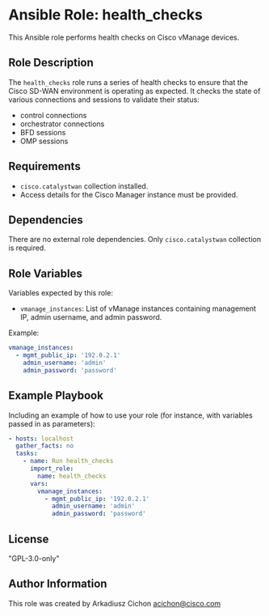 # Ansible Role: health_checks

This Ansible role performs health checks on Cisco vManage devices.

## Role Description

The `health_checks` role runs a series of health checks to ensure that the Cisco SD-WAN environment is operating as expected. It checks the state of various connections and sessions to validate their status:

- control connections
- orchestrator connections
- BFD sessions
- OMP sessions

## Requirements

- `cisco.catalystwan` collection installed.
- Access details for the Cisco Manager instance must be provided.

## Dependencies

There are no external role dependencies. Only `cisco.catalystwan` collection is required.

## Role Variables

Variables expected by this role:

- `vmanage_instances`: List of vManage instances containing management IP, admin username, and admin password.

Example:

```yaml
vmanage_instances:
  - mgmt_public_ip: '192.0.2.1'
    admin_username: 'admin'
    admin_password: 'password'
```

## Example Playbook

Including an example of how to use your role (for instance, with variables passed in as parameters):

```yaml
- hosts: localhost
  gather_facts: no
  tasks:
    - name: Run health_checks
      import_role:
        name: health_checks
      vars:
        vmanage_instances:
          - mgmt_public_ip: '192.0.2.1'
            admin_username: 'admin'
            admin_password: 'password'
```

## License

"GPL-3.0-only"

## Author Information

This role was created by Arkadiusz Cichon <acichon@cisco.com>
